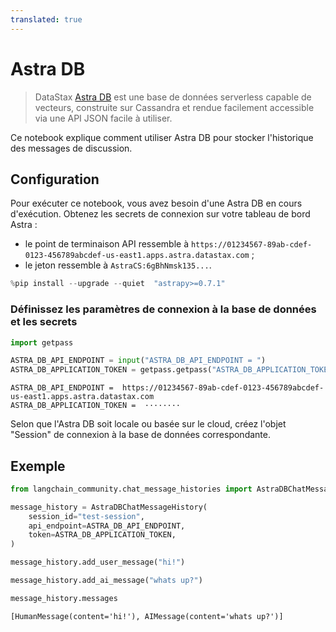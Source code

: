 ```yaml
---
translated: true
---
```


# Astra DB

> DataStax [Astra DB](https://docs.datastax.com/en/astra/home/astra.html) est une base de données serverless capable de vecteurs, construite sur Cassandra et rendue facilement accessible via une API JSON facile à utiliser.

Ce notebook explique comment utiliser Astra DB pour stocker l'historique des messages de discussion.

## Configuration

Pour exécuter ce notebook, vous avez besoin d'une Astra DB en cours d'exécution. Obtenez les secrets de connexion sur votre tableau de bord Astra :

- le point de terminaison API ressemble à `https://01234567-89ab-cdef-0123-456789abcdef-us-east1.apps.astra.datastax.com` ;
- le jeton ressemble à `AstraCS:6gBhNmsk135...`.

```python
%pip install --upgrade --quiet  "astrapy>=0.7.1"
```

### Définissez les paramètres de connexion à la base de données et les secrets

```python
import getpass

ASTRA_DB_API_ENDPOINT = input("ASTRA_DB_API_ENDPOINT = ")
ASTRA_DB_APPLICATION_TOKEN = getpass.getpass("ASTRA_DB_APPLICATION_TOKEN = ")
```

```output
ASTRA_DB_API_ENDPOINT =  https://01234567-89ab-cdef-0123-456789abcdef-us-east1.apps.astra.datastax.com
ASTRA_DB_APPLICATION_TOKEN =  ········
```

Selon que l'Astra DB soit locale ou basée sur le cloud, créez l'objet "Session" de connexion à la base de données correspondante.

## Exemple

```python
from langchain_community.chat_message_histories import AstraDBChatMessageHistory

message_history = AstraDBChatMessageHistory(
    session_id="test-session",
    api_endpoint=ASTRA_DB_API_ENDPOINT,
    token=ASTRA_DB_APPLICATION_TOKEN,
)

message_history.add_user_message("hi!")

message_history.add_ai_message("whats up?")
```

```python
message_history.messages
```

```output
[HumanMessage(content='hi!'), AIMessage(content='whats up?')]
```
